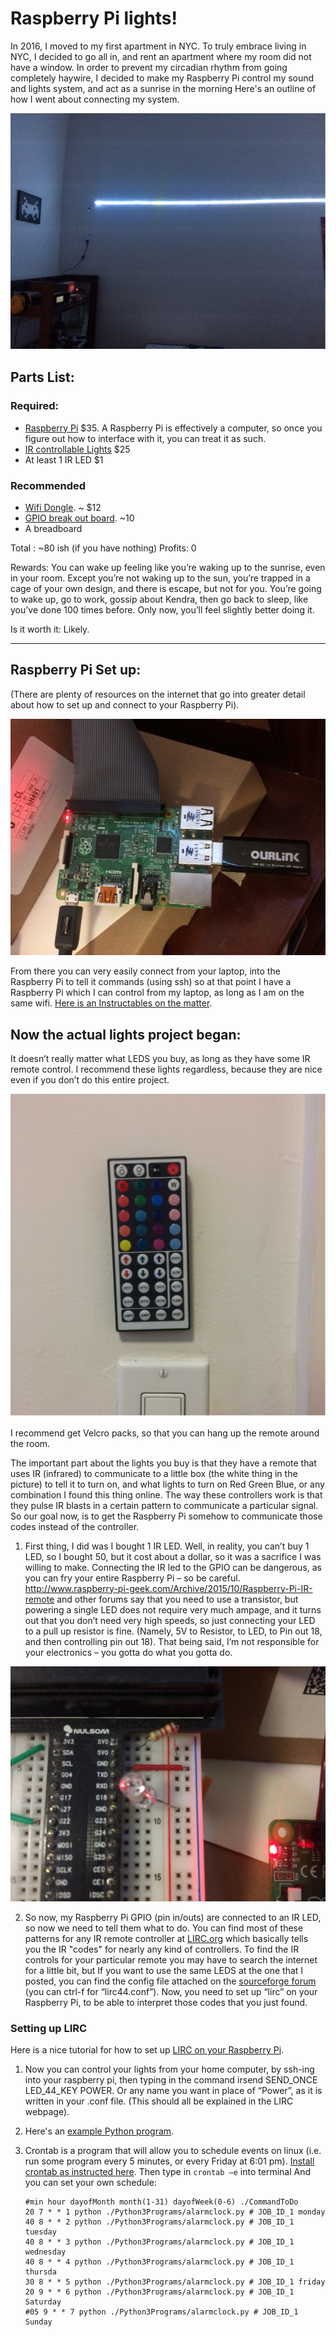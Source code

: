 # Raspberry Pi lights!


In 2016, I moved to my first apartment in NYC. To truly embrace living in NYC, I decided to go all in, and rent an apartment where my room did not have a window. In order to prevent my circadian rhythm from going completely haywire, I decided to make my Raspberry Pi control my sound and lights system, and act as a sunrise in the morning Here's an outline of how I went about connecting my system.

![lights](https://github.com/RoyRin/rpi_home_lights/blob/main/pictures/lights.png)

## Parts List:
### Required:
- [Raspberry Pi](https://www.raspberrypi.org/products) $35. A Raspberry Pi is effectively a computer, so once you figure out how to interface with it, you can treat it as such.
- [IR controllable Lights](https://www.amazon.com/gp/product/B00ASHQQKI/ref=oh_aui_search_detailpage?ie=UTF8&psc=1) $25
- At least 1 IR LED $1 

### Recommended
- [Wifi Dongle](https://www.amazon.com/Official-Raspberry-Pi-WiFi-dongle/dp/B014HTNO52/ref=sr_1_3?s=electronics&ie=UTF8&qid=1506220801&sr=1-3&keywords=raspberry+pi+wifi+dongle). ~ $12
- [GPIO break out board](https://www.amazon.com/Breakout-Board-Ribbon-CableRaspberry/dp/B00OJHF8WU/ref=sr_1_12?ie=UTF8&qid=1506220563&sr=8-12&keywords=raspberry+pi+gpio+breakout+board). ~10
- A breadboard

Total : ~80 ish (if you have nothing)
Profits: 0

Rewards: You can wake up feeling like you’re waking up to the sunrise, even in your room. 
Except you’re not waking up to the sun, you’re trapped in a cage of your own design, and 
there is escape, but not for you. You’re going to wake up, go to work, gossip about Kendra, 
then go back to sleep, like you’ve done 100 times before. Only now, you’ll feel slightly better 
doing it.

Is it worth it: Likely.

------------------------------------------------------------


## Raspberry Pi Set up: 
(There are plenty of resources on the internet that go into greater detail about how to set up and connect to your Raspberry Pi).

![rpi](https://github.com/RoyRin/rpi_home_lights/blob/main/pictures/rpi.png)

From there you can very easily connect from your laptop, into the Raspberry Pi to 
tell it commands (using ssh) so at that point I have a Raspberry Pi which I can control from 
my laptop, as long as I am on the same wifi. [Here is an Instructables on the matter](http://www.instructables.com/id/Use-ssh-to-talk-with-your-Raspberry-Pi/).


## Now the actual lights project began: 

It doesn’t really matter what LEDS you buy, as long as they have some IR remote control. I 
recommend these lights regardless, because they are nice even if you don’t do this entire 
project.

![remote](https://github.com/RoyRin/rpi_home_lights/blob/main/pictures/remote.png)

I recommend get Velcro packs, so that you can hang up the remote around the room.

The important part about the lights you buy is that they have a remote that uses IR 
(infrared) to communicate to a little box (the white thing in the picture) to tell it to turn on, 
and what lights to turn on Red Green Blue, or any combination I found this thing online. 
The way these controllers work is that they pulse IR blasts in a certain pattern to 
communicate a particular signal. So our goal now, is to get the Raspberry Pi somehow to 
communicate those codes instead of the controller.

1. First thing, I did was I bought 1 IR LED. Well, in reality, you can’t buy 1 LED, so I bought 50, 
but it cost about a dollar, so it was a sacrifice I was willing to make. Connecting the IR led to 
the GPIO can be dangerous, as you can fry your entire Raspberry Pi – so be careful.
http://www.raspberry-pi-geek.com/Archive/2015/10/Raspberry-Pi-IR-remote and other 
forums say that you need to use a transistor, but powering a single LED does not require 
very much ampage, and it turns out that you don’t need very high speeds, so just 
connecting your LED to a pull up resistor is fine. (Namely, 5V to Resistor, to LED, to Pin out 
18, and then controlling pin out 18). That being said, I’m not responsible for your 
electronics – you gotta do what you gotta do. 

![IR_led](https://github.com/RoyRin/rpi_home_lights/blob/main/pictures/IR_led.png)

2. So now, my Raspberry Pi GPIO (pin in/outs) are connected to an IR LED, so now we need to 
tell them what to do.
You can find most of these patterns for any IR remote controller at [LIRC.org](http://www.lirc.org/html/lircd.html ) which basically tells you the IR "codes" for nearly any kind of controllers. To find the IR controls for your particular remote you may have to  search the internet for a little bit, but If you want to use the same LEDS at the one that I posted, you can find the config file attached on the [sourceforge forum](https://sourceforge.net/p/lircremotes/mailman/lirc-remotes-users/?viewmonth=201503) (you can ctrl-f for “lirc44.conf”). 
Now, you need to set up “lirc” on your Raspberry Pi, to be able to interpret those codes that 
you just found.


### Setting up LIRC 
Here is a nice tutorial for how to set up [LIRC on your Raspberry Pi](http://alexba.in/blog/2013/01/06/setting-up-lirc-on-the-raspberrypi/).

1. Now you can control your lights from your home computer, by ssh-ing into your raspberry 
pi, then typing in the command irsend SEND_ONCE LED_44_KEY POWER. Or any name
you want in place of “Power”, as it is written in your .conf file. (This should all be explained in
the LIRC webpage).
2. Here's an [example Python program](https://github.com/RoyRin/rpi_home_lights/blob/main/lights.py).

3. Crontab is a program that will allow you to schedule events on linux (i.e. run some program 
every 5 minutes, or every Friday at 6:01 pm). [Install crontab as instructed here](https://www.raspberrypi.org/documentation/linux/usage/cron.md).
Then type in `crontab –e` into terminal
And you can set your own schedule:
    ```
    #min hour dayofMonth month(1-31) dayofWeek(0-6) ./CommandToDo
    20 7 * * 1 python ./Python3Programs/alarmclock.py # JOB_ID_1 monday
    40 8 * * 2 python ./Python3Programs/alarmclock.py # JOB_ID_1 tuesday
    40 8 * * 3 python ./Python3Programs/alarmclock.py # JOB_ID_1 wednesday
    40 8 * * 4 python ./Python3Programs/alarmclock.py # JOB_ID_1 thursda
    30 8 * * 5 python ./Python3Programs/alarmclock.py # JOB_ID_1 friday
    20 9 * * 6 python ./Python3Programs/alarmclock.py # JOB_ID_1 Saturday
    #05 9 * * 7 python ./Python3Programs/alarmclock.py # JOB_ID_1 Sunday
    ```